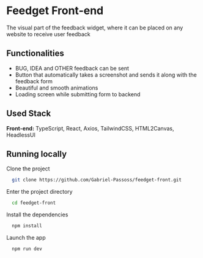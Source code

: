 
# Feedget Front-end

The visual part of the feedback widget, where it can be placed on any website to receive user feedback

## Functionalities

- BUG, ​​IDEA and OTHER feedback can be sent
- Button that automatically takes a screenshot and sends it along with the feedback form
- Beautiful and smooth animations
- Loading screen while submitting form to backend

## Used Stack

**Front-end:** TypeScript, React, Axios, TailwindCSS, HTML2Canvas, HeadlessUI


## Running locally

Clone the project

```bash
  git clone https://github.com/Gabriel-Passoss/feedget-front.git
```

Enter the project directory

```bash
  cd feedget-front
```

Install the dependencies

```bash
  npm install
```

Launch the app

```bash
  npm run dev
```

